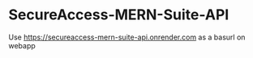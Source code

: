 ﻿# SecureAccess-MERN-Suite-API
Use https://secureaccess-mern-suite-api.onrender.com as a basurl on webapp
